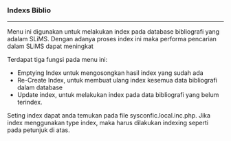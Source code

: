 ### Indexs Biblio
<hr>
Menu ini digunakan untuk melakukan index pada database bibliografi yang adalam SLiMS. Dengan adanya proses index ini maka performa pencarian dalam SLiMS dapat meningkat

Terdapat tiga fungsi pada menu ini:

- Emptying Index untuk mengosongkan hasil index yang sudah ada
- Re-Create Index, untuk membuat ulang index kesemua data bibliografi dalam database
- Update index, untuk melakukan index pada data bibliografi yang belum terindex.

Seting index dapat anda temukan pada file sysconfic.local.inc.php. Jika index menggunakan type index, maka harus dilakukan indexing seperti pada petunjuk di atas.
